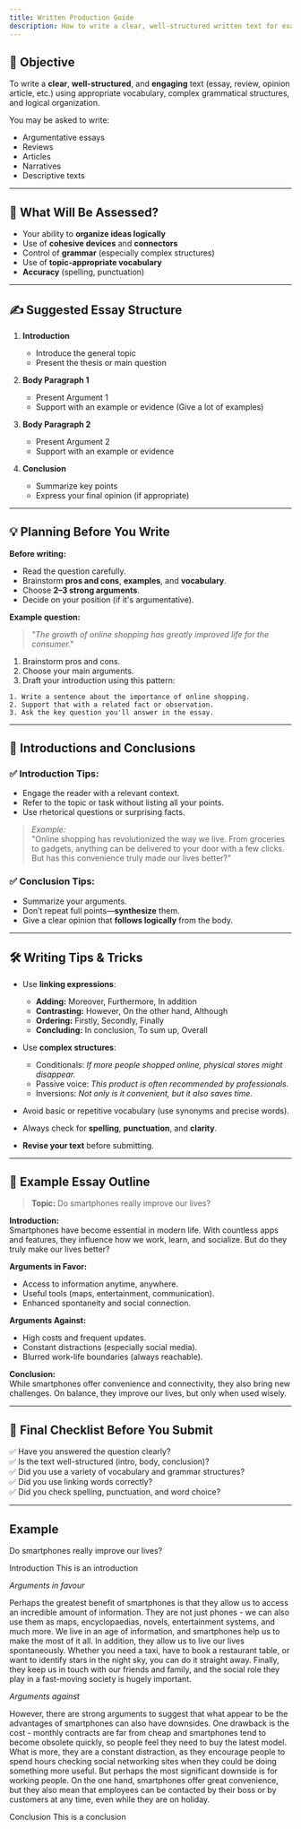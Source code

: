 ```yaml
---
title: Written Production Guide
description: How to write a clear, well-structured written text for exams or real-life tasks.
---
```


## 🎯 Objective

To write a **clear**, **well-structured**, and **engaging** text (essay, review, opinion article, etc.) using appropriate vocabulary, complex grammatical structures, and logical organization.

You may be asked to write:

-   Argumentative essays
-   Reviews
-   Articles
-   Narratives
-   Descriptive texts

---

## 🧠 What Will Be Assessed?

-   Your ability to **organize ideas logically**
-   Use of **cohesive devices** and **connectors**
-   Control of **grammar** (especially complex structures)
-   Use of **topic-appropriate vocabulary**
-   **Accuracy** (spelling, punctuation)

---

## ✍️ Suggested Essay Structure

1. **Introduction**

    - Introduce the general topic
    - Present the thesis or main question

2. **Body Paragraph 1**

    - Present Argument 1
    - Support with an example or evidence (Give a lot of examples)

3. **Body Paragraph 2**

    - Present Argument 2
    - Support with an example or evidence

4. **Conclusion**
    - Summarize key points
    - Express your final opinion (if appropriate)

---

## 💡 Planning Before You Write

**Before writing:**

-   Read the question carefully.
-   Brainstorm **pros and cons**, **examples**, and **vocabulary**.
-   Choose **2–3 strong arguments**.
-   Decide on your position (if it's argumentative).

**Example question:**

> _"The growth of online shopping has greatly improved life for the consumer."_

1. Brainstorm pros and cons.
2. Choose your main arguments.
3. Draft your introduction using this pattern:

```text
1. Write a sentence about the importance of online shopping.
2. Support that with a related fact or observation.
3. Ask the key question you'll answer in the essay.
```

---

## 🧩 Introductions and Conclusions

### ✅ Introduction Tips:

-   Engage the reader with a relevant context.
-   Refer to the topic or task without listing all your points.
-   Use rhetorical questions or surprising facts.

> _Example:_  
> "Online shopping has revolutionized the way we live. From groceries to gadgets, anything can be delivered to your door with a few clicks. But has this convenience truly made our lives better?"

### ✅ Conclusion Tips:

-   Summarize your arguments.
-   Don’t repeat full points—**synthesize** them.
-   Give a clear opinion that **follows logically** from the body.

---

## 🛠️ Writing Tips & Tricks

-   Use **linking expressions**:

    -   **Adding:** Moreover, Furthermore, In addition
    -   **Contrasting:** However, On the other hand, Although
    -   **Ordering:** Firstly, Secondly, Finally
    -   **Concluding:** In conclusion, To sum up, Overall

-   Use **complex structures**:

    -   Conditionals: _If more people shopped online, physical stores might disappear._
    -   Passive voice: _This product is often recommended by professionals._
    -   Inversions: _Not only is it convenient, but it also saves time._

-   Avoid basic or repetitive vocabulary (use synonyms and precise words).
-   Always check for **spelling**, **punctuation**, and **clarity**.
-   **Revise your text** before submitting.

---

## 📝 Example Essay Outline

> **Topic:** Do smartphones really improve our lives?

**Introduction:**  
Smartphones have become essential in modern life. With countless apps and features, they influence how we work, learn, and socialize. But do they truly make our lives better?

**Arguments in Favor:**

-   Access to information anytime, anywhere.
-   Useful tools (maps, entertainment, communication).
-   Enhanced spontaneity and social connection.

**Arguments Against:**

-   High costs and frequent updates.
-   Constant distractions (especially social media).
-   Blurred work-life boundaries (always reachable).

**Conclusion:**  
While smartphones offer convenience and connectivity, they also bring new challenges. On balance, they improve our lives, but only when used wisely.

---

## 📌 Final Checklist Before You Submit

✅ Have you answered the question clearly?  
✅ Is the text well-structured (intro, body, conclusion)?  
✅ Did you use a variety of vocabulary and grammar structures?  
✅ Did you use linking words correctly?  
✅ Did you check spelling, punctuation, and word choice?

---

## Example

Do smartphones really improve our lives?

Introduction
This is an introduction

_Arguments in favour_

Perhaps the greatest benefit of smartphones is that they allow us to access an incredible amount of information. They are not just phones - we can also use them as maps, encyclopaedias, novels, entertainment systems, and much more. We live in an age of information, and smartphones help us to make the most of it all. In addition, they allow us to live our lives spontaneously. Whether you need a taxi, have to book a restaurant table, or want to identify stars in the night sky, you can do it straight away. Finally, they keep us in touch with our friends and family, and the social role they play in a fast-moving society is hugely important.

_Arguments against_

However, there are strong arguments to suggest that what appear to be the advantages of smartphones can also have downsides. One drawback is the cost - monthly contracts are far from cheap and smartphones tend to become obsolete quickly, so people feel they need to buy the latest model. What is more, they are a constant distraction, as they encourage people to spend hours checking social networking sites when they could be doing something more useful. But perhaps the most significant downside is for working people. On the one hand, smartphones offer great convenience, but they also mean that employees can be contacted by their boss or by customers at any time, even while they are on holiday.

Conclusion
This is a conclusion
